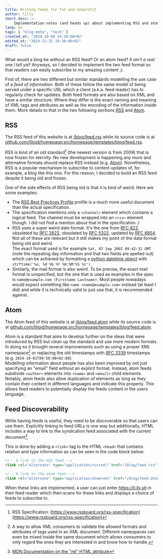 ```yaml
---
title: Writing feeds for fun and nonprofit
author: lilly
short_desc: >-
    Implementation notes (and heads up) about implementing RSS and atom feeds as well as making them discoverable
lang: en
tags: [ "blog-meta", "tech" ]
created_at: "2024-10-08 14:30:00+02"
edited_at: "2024-12-31 18:30:00+02"
draft: false
---
```


What would a blog be without an RSS feed? Or an atom feed?
_It ain't a real one I tell ya!!_
Anyways, so I decided to implement the two feed format so that readers can easily subscribe to my amazing content ;).

First of, there are two different but similar standards modelling the use case of a _feed of information_.
Both of these follow the same model of being served under a specific URL which a client (a.k.a. feed reader) has to regularly check for updates.
Both feed formats are also based on XML and have a similar structure.
Where they differ is the exact naming and meaning of XML tags and attributes as well as the encoding of the information inside them.
More details to that in the two following sections [RSS](#rss) and [Atom](#atom).

## RSS

The RSS feed of this website is at [/blog/feed.rss](/blog/feed.rss) while its source code is at [github.com/lilioid/homepage:src/homepage/templates/blog/feed.rss](https://github.com/lilioid/homepage/blob/main/src/homepage/templates/blog/feed.rss).

RSS is kind of an old standard[^1] (the newest version is from 2009) that is now frozen for eternity.
No new development is happening any more and alternative formats should replace RSS instead (e.g. [Atom](#atom)).
Nonetheless, RSS is a popular mechanism to subscribe to content updates of, for example, a blog like this one.
For this reason, I decided to build an RSS feed despite it being old and frozen.

One of the side effects of RSS being old is that it is kind of weird.
Here are some examples:

- The [RSS Best Practices Profile](https://www.rssboard.org/rss-profile) profile is a much more useful document than the actual specification.
- The specification mentions only a `<channel>` element which contains a logical feed.
  The channel must be wrapped into an `<rss>` element though. I did not find a mention about that in the specification :/
- RSS uses a super weird date format.
  It's the one from [RFC 822](https://datatracker.ietf.org/doc/html/rfc822), obsoleted by [RFC 2822](https://datatracker.ietf.org/doc/html/rfc2822), obsoleted by [RFC 5322](https://datatracker.ietf.org/doc/html/rfc5322), updated by [RFC 6854](https://datatracker.ietf.org/doc/html/rfc6854).
  Not all of these are relevant but it still makes my point of the date format being old and weird.<br>
  The exact format used is for example `Sat, 07 Sep 2002 09:42:31 GMT` (note the repeating day information and that two fields are spelled out) which can be achieved by formatting a [python datetime object](https://docs.python.org/3/library/datetime.html) with `strftime('%a, %d %b %Y %H:%M:%S %z')`.
- Similarly, the mail format is also weird.
  To be precise, the exact mail format is unspecified, but the one that is used as examples in the spec is `name@example.com (Firstname Lastname)`.
  Most people nowadays would expect something like `name <name@example.com>` instead (at least I did) and while it is technically valid to just use that, it is recommended against.


## Atom

The Atom feed of this website is at [/blog/feed.atom](/blog/feed.atom) while its source code is at [github.com/lilioid/homepage:src/homepage/templates/blog/feed.atom](https://github.com/lilioid/homepage/blob/main/src/homepage/templates/blog/feed.atom).

Atom is a standard that aims to develop further on the ideas that were introduced by RSS but clean up the standard and use more modern formats.
In doing so it brought several improvements such as using a proper XML namespace[^2] or replacing the old timestamps with [RFC 3339](https://datatracker.ietf.org/doc/html/rfc3339) timestamps (e.g. `2024-10-01T09:50:00+02:00`).<br>
Modelling information about people has also been improved by not just specifying an "email" field without an explicit format. Instead, atom feeds subdivide `<author>` elements into `<name>` and `<email>` child elements.<br>
Notably, atom feeds also allow duplication of elements as long as they contain their content in different languages and indicate this properly.
This allows feed readers to potentially display the feeds content in the users language.


## Feed Discoverability

While having feeds is useful, they need to be discoverable so that users can use them.
Explicitly linking to feed URLs is one way but additionally, HTML includes a way to link to the syndication feed associated with the current document[^3].

This is done by adding a `<link>` tag to the HTML `<head>` that contains relation and type information as can be seen in the code block below:

```html
<!-- A link to the RSS feed -->
<link rel="alternate" type="application/rss+xml" href="/blog/feed.rss" title="Lillys Thoughts">

<!-- A link to the atom feed -->
<link rel="alternate" type="application/atom+xml" href="/blog/feed.atom" title="Lillys Thoughts">
```

When these links are implemented, a user can just enter _https://li.lly.sh_ in their feed reader which then scans for these links and displays a choice of feeds to subscribe to.



[^1]: RSS Specification: [https://www.rssboard.org/rss-specification](https://www.rssboard.org/rss-specification)
[^2]: A way to allow XML consumers to validate the allowed formats and attributes of tags used in an XML document. Different namespaces can even be mixed inside the same document which allows consumers to only regard the ones they are interested in and know how to handle.
[^3]: [MDN Documentation on the "rel" HTML attribute](https://developer.mozilla.org/en-US/docs/Web/HTML/Attributes/rel#alternate)
